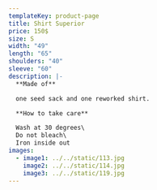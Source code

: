 ```yaml
---
templateKey: product-page
title: Shirt Superior
price: 150$
size: S
width: "49"
length: "65"
shoulders: "40"
sleeve: "60"
description: |-
  **Made of**

  one seed sack and one reworked shirt.

  **How to take care**

  Wash at 30 degrees\
  Do not bleach\
  Iron inside out
images:
  - image1: ../../static/113.jpg
    image2: ../../static/114.jpg
    image3: ../../static/119.jpg
---
```

